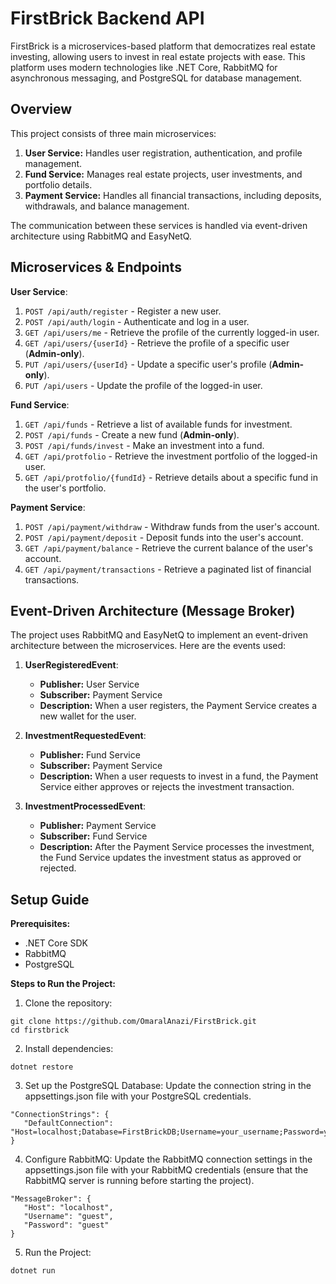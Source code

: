 # FirstBrick Backend API
FirstBrick is a microservices-based platform that democratizes real estate investing, allowing users to invest in real estate projects with ease. This platform uses modern technologies like .NET Core, RabbitMQ for asynchronous messaging, and PostgreSQL for database management.


## Overview
This project consists of three main microservices:

1. **User Service:** Handles user registration, authentication, and profile management.
2. **Fund Service:** Manages real estate projects, user investments, and portfolio details.
3. **Payment Service:** Handles all financial transactions, including deposits, withdrawals, and balance management.

The communication between these services is handled via event-driven architecture using RabbitMQ and EasyNetQ.


## Microservices & Endpoints
**User Service**:
1. `POST /api/auth/register` - Register a new user.
2. `POST /api/auth/login` - Authenticate and log in a user.
3. `GET /api/users/me` - Retrieve the profile of the currently logged-in user.
4. `GET /api/users/{userId}` - Retrieve the profile of a specific user (**Admin-only**).
5. `PUT /api/users/{userId}` - Update a specific user's profile (**Admin-only**).
6. `PUT /api/users` - Update the profile of the logged-in user.

**Fund Service**:
1. `GET /api/funds` - Retrieve a list of available funds for investment.
2. `POST /api/funds` - Create a new fund (**Admin-only**).
3. `POST /api/funds/invest` - Make an investment into a fund.
4. `GET /api/protfolio` - Retrieve the investment portfolio of the logged-in user.
5. `GET /api/protfolio/{fundId}` - Retrieve details about a specific fund in the user's portfolio.

**Payment Service**:
1. `POST /api/payment/withdraw` - Withdraw funds from the user's account.
2. `POST /api/payment/deposit` - Deposit funds into the user's account.
3. `GET /api/payment/balance` - Retrieve the current balance of the user's account.
4. `GET /api/payment/transactions` - Retrieve a paginated list of financial transactions.


## Event-Driven Architecture (Message Broker)
The project uses RabbitMQ and EasyNetQ to implement an event-driven architecture between the microservices. Here are the events used:

1. **UserRegisteredEvent**:
    - **Publisher:** User Service
    - **Subscriber:** Payment Service
    - **Description:** When a user registers, the Payment Service creates a new wallet for the user.

2. **InvestmentRequestedEvent**:
    - **Publisher:** Fund Service
    - **Subscriber:** Payment Service
    - **Description:** When a user requests to invest in a fund, the Payment Service either approves or rejects the investment transaction.

3. **InvestmentProcessedEvent**:
    - **Publisher:** Payment Service
    - **Subscriber:** Fund Service
    - **Description:** After the Payment Service processes the investment, the Fund Service updates the investment status as approved or rejected.


## Setup Guide
**Prerequisites:**
- .NET Core SDK
- RabbitMQ
- PostgreSQL

**Steps to Run the Project:**
1. Clone the repository:
```
git clone https://github.com/OmaralAnazi/FirstBrick.git
cd firstbrick
```

2. Install dependencies: 
```
dotnet restore
```

3. Set up the PostgreSQL Database: Update the connection string in the appsettings.json file with your PostgreSQL credentials.
```
"ConnectionStrings": {
   "DefaultConnection": "Host=localhost;Database=FirstBrickDB;Username=your_username;Password=your_password"
}

```

4. Configure RabbitMQ: Update the RabbitMQ connection settings in the appsettings.json file with your RabbitMQ credentials (ensure that the RabbitMQ server is running before starting the project).
```
"MessageBroker": {
   "Host": "localhost",
   "Username": "guest",
   "Password": "guest"
}

```

5. Run the Project:
```
dotnet run

```
